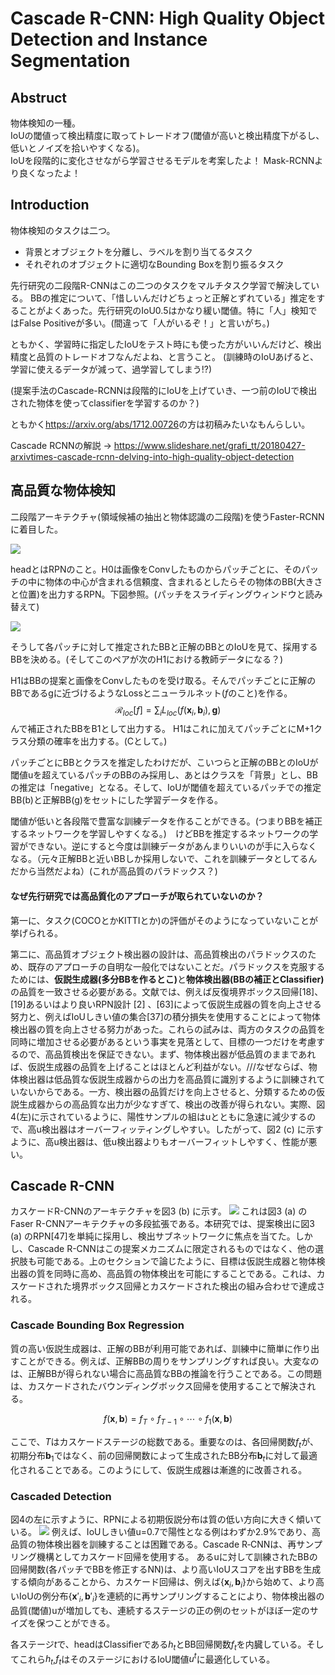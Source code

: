 # Cascade R-CNN: High Quality Object Detection and Instance Segmentation

## Abstruct
物体検知の一種。<br>
IoUの閾値って検出精度に取ってトレードオフ(閾値が高いと検出精度下がるし、低いとノイズを拾いやすくなる)。<br>
IoUを段階的に変化させながら学習させるモデルを考案したよ！
Mask-RCNNより良くなったよ！

## Introduction
物体検知のタスクは二つ。
- 背景とオブジェクトを分離し、ラベルを割り当てるタスク
- それぞれのオブジェクトに適切なBounding Boxを割り振るタスク

先行研究の二段階R-CNNはこの二つのタスクをマルチタスク学習で解決している。
BBの推定について、「惜しいんだけどちょっと正解とずれている」推定をすることがよくあった。先行研究のIoU0.5はかなり緩い閾値。特に「人」検知ではFalse Positiveが多い。(間違って「人がいるぞ！」と言いがち。)

<!-- 「検出結果の品質」をground truthとのIoUと定義し、「検出器の品質」をIoUの閾値と定義する。 -->

ともかく、学習時に指定したIoUをテスト時にも使った方がいいんだけど、検出精度と品質のトレードオフなんだよね、と言うこと。
(訓練時のIoUあげると、学習に使えるデータが減って、過学習してしまう!?)

(提案手法のCascade-RCNNは段階的にIoUを上げていき、一つ前のIoUで検出された物体を使ってclassifierを学習するのか？)

ともかく<href>https://arxiv.org/abs/1712.00726</href>の方は初稿みたいなもんらしい。


Cascade RCNNの解説
→ <href>https://www.slideshare.net/grafi_tt/20180427-arxivtimes-cascade-rcnn-delving-into-high-quality-object-detection</href>

## 高品質な物体検知

二段階アーキテクチャ(領域候補の抽出と物体認識の二段階)を使うFaster-RCNNに着目した。

<img src='https://cdn-ak.f.st-hatena.com/images/fotolife/l/lib-arts/20191024/20191024215318.png'>


headとはRPNのこと。H0は画像をConvしたものからパッチごとに、そのパッチの中に物体の中心が含まれる信頼度、含まれるとしたらその物体のBB(大きさと位置)を出力するRPN。下図参照。(パッチをスライディングウィンドウと読み替えて)

<img src="https://drive.google.com/uc?export=view&id=1qFq6cmhp6Z-7KnRIOAszLl1IMJxS7dnA">

<!-- <img src='https://drive.google.com/file/d/1qFq6cmhp6Z-7KnRIOAszLl1IMJxS7dnA/view?usp=sharing'> -->

<!-- https://drive.google.com/drive/u/0/folders/1txvUgZn18nAwmoEAmVfiMyfdvSLDqqzP -->

そうして各パッチに対して推定されたBBと正解のBBとのIoUを見て、採用するBBを決める。(そしてこのペアが次のH1における教師データになる？)

H1はBBの提案と画像をConvしたものを受け取る。そんでパッチごとに正解のBBであるgに近づけるようなLossとニューラルネット($f$のこと)を作る。
$$\mathcal{R}_{loc}[f]=\sum_iL_{loc}(f(\mathbf{x}_i,\mathbf{b}_i),\mathbf{g})$$
んで補正されたBBをB1として出力する。
H1はこれに加えてパッチごとにM+1クラス分類の確率を出力する。(Cとして。)

パッチごとにBBとクラスを推定したわけだが、こいつらと正解のBBとのIoUが閾値uを超えているパッチのBBのみ採用し、あとはクラスを「背景」とし、BBの推定は「negative」となる。そして、IoUが閾値を超えているパッチでの推定BB(b)と正解BB(g)をセットにした学習データを作る。

閾値が低いと各段階で豊富な訓練データを作ることができる。(つまりBBを補正するネットワークを学習しやすくなる。)　けどBBを推定するネットワークの学習ができない。逆にすると今度は訓練データがあんまりいいのが手に入らなくなる。（元々正解BBと近いBBしか採用しないで、これを訓練データとしてるんだから当然だよね）(これが高品質のパラドックス？)

#### なぜ先行研究では高品質化のアプローチが取られていないのか？

第一に、タスク(COCOとかKITTIとか)の評価がそのようになっていないことが挙げられる。

第二に、高品質オブジェクト検出器の設計は、高品質検出のパラドックスのため、既存のアプローチの自明な一般化ではないことだ。パラドックスを克服するためには、<strong>仮説生成器(多分BBを作るとこ)</strong>と<strong>物体検出器(BBの補正とClassifier)</strong>の品質を一致させる必要がある。文献では、例えば反復境界ボックス回帰[18]、[19]あるいはより良いRPN設計 [2] 、[63]によって仮説生成器の質を向上させる努力と、例えばIoUしきい値の集合[37]の積分損失を使用することによって物体検出器の質を向上させる努力があった。これらの試みは、両方のタスクの品質を同時に増加させる必要があるという事実を見落として、目標の一つだけを考慮するので、高品質検出を保証できない。まず、物体検出器が低品質のままであれば、仮説生成器の品質を上げることはほとんど利益がない。///なぜならば、物体検出器は低品質な仮説生成器からの出力を高品質に識別するように訓練されていないからである。一方、検出器の品質だけを向上させると、分類するための仮説生成器からの高品質な出力が少なすぎて、検出の改善が得られない。実際、図4(左)に示されているように、陽性サンプルの組はuとともに急速に減少するので、高u検出器はオーバーフィッティングしやすい。したがって、図2 (c) に示すように、高u検出器は、低u検出器よりもオーバーフィットしやすく、性能が悪い。

## Cascade R-CNN
カスケードR-CNNのアーキテクチャを図3 (b) に示す。
<img src='https://cdn-ak.f.st-hatena.com/images/fotolife/l/lib-arts/20191024/20191024215318.png'>
これは図3 (a) のFaser R-CNNアーキテクチャの多段拡張である。本研究では、提案検出に図3 (a) のRPN[47]を単純に採用し、検出サブネットワークに焦点を当てた。しかし、Cascade R-CNNはこの提案メカニズムに限定されるものではなく、他の選択肢も可能である。上のセクションで論じたように、目標は仮説生成器と物体検出器の質を同時に高め、高品質の物体検出を可能にすることである。これは、カスケードされた境界ボックス回帰とカスケードされた検出の組み合わせで達成される。

### Cascade Bounding Box Regression
質の高い仮説生成器は、正解のBBが利用可能であれば、訓練中に簡単に作り出すことができる。例えば、正解BBの周りをサンプリングすれば良い。大変なのは、正解BBが得られない場合に高品質なBBの推論を行うことである。この問題は、カスケードされたバウンディングボックス回帰を使用することで解決される。

$$f(\mathbf{x},\mathbf{b})=f_T\circ f_{T-1}\circ\cdots\circ f_1(\mathbf{x},\mathbf{b})$$

ここで、$T$はカスケードステージの総数である。重要なのは、各回帰関数$f_t$が、初期分布$\mathbf{b}_1$ではなく、前の回帰関数によって生成されたBB分布$\mathbf{b}_t$に対して最適化されることである。このようにして、仮説生成器は漸進的に改善される。

### Cascaded Detection

図4の左に示すように、RPNによる初期仮説分布は質の低い方向に大きく傾いている。
<img src='https://cdn-ak.f.st-hatena.com/images/fotolife/l/lib-arts/20191024/20191024231145.png'>
例えば、IoUしきい値u=0.7で陽性となる例はわずか2.9%であり、高品質の物体検出器を訓練することは困難である。Cascade R‐CNNは、再サンプリング機構としてカスケード回帰を使用する。
あるuに対して訓練されたBBの回帰関数(各パッチでBBを修正するNN)は、より高いIoUスコアを出すBBを生成する傾向があることから、カスケード回帰は、例えば{$\mathbf{x}_i,\mathbf{b}_i$}から始めて、より高いIoUの例分布{$\mathbf{x}'_i,\mathbf{b}'_i$}を連続的に再サンプリングすることにより、物体検出器の品質(閾値)uが増加しても、連続するステージの正の例のセットがほぼ一定のサイズを保つことができる。

各ステージ$t$で、headはClassifierである$h_t$とBB回帰関数$f_t$を内臓している。そしてこれら$h_t$,$f_t$はそのステージにおけるIoU閾値$u^t$に最適化している。